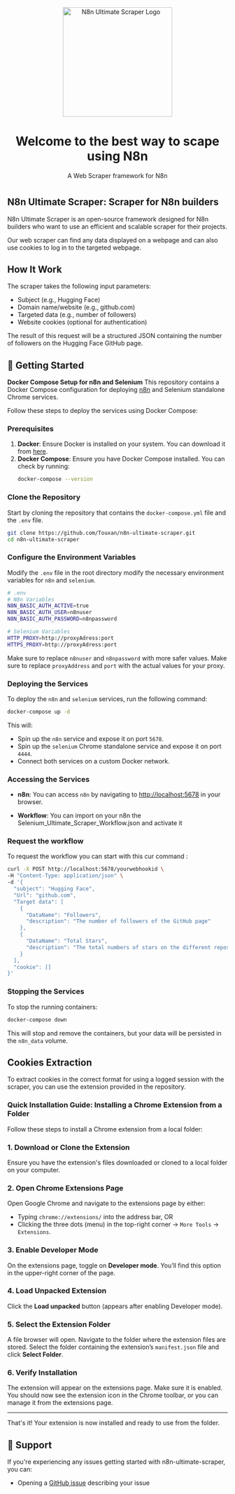 <div align="center">
  <img src="https://github.com/user-attachments/assets/86f8ecfb-1a7b-4807-a02b-7b00735e1a96" width=250px: alt="N8n Ultimate Scraper Logo">
  <h1>Welcome to the best way to scape using N8n</h1>
  <p>A Web Scraper framework for N8n</p>
<h1></h1>
</div>

## N8n Ultimate Scraper: Scraper for N8n builders

N8n Ultimate Scraper is an open-source framework designed for N8n builders who want to use an efficient and scalable scraper for their projects.

Our web scraper can find any data displayed on a webpage and can also use cookies to log in to the targeted webpage.

## How It Work
The scraper takes the following input parameters:
 - Subject (e.g., Hugging Face)
 - Domain name/website (e.g., github.com)
 - Targeted data (e.g., number of followers)
 - Website cookies (optional for authentication)

 The result of this request will be a structured JSON containing the number of followers on the Hugging Face GitHub page.


## 🚀 Getting Started

**Docker Compose Setup for n8n and Selenium**
This repository contains a Docker Compose configuration for deploying [n8n](https://n8n.io) and Selenium standalone Chrome services.

Follow these steps to deploy the services using Docker Compose:

### Prerequisites

1. **Docker**: Ensure Docker is installed on your system. You can download it from [here](https://www.docker.com/get-started).
2. **Docker Compose**: Ensure you have Docker Compose installed. You can check by running:
   ```bash
   docker-compose --version
   ```

### Clone the Repository

Start by cloning the repository that contains the `docker-compose.yml` file and the `.env` file.

```bash
git clone https://github.com/Touxan/n8n-ultimate-scraper.git
cd n8n-ultimate-scraper
```

### Configure the Environment Variables

Modify the `.env` file in the root directory modify the necessary environment variables for `n8n` and `selenium`.

```bash
# .env
# N8n Variables
N8N_BASIC_AUTH_ACTIVE=true
N8N_BASIC_AUTH_USER=n8nuser
N8N_BASIC_AUTH_PASSWORD=n8npassword

# Selenium Variables
HTTP_PROXY=http://proxyAdress:port
HTTPS_PROXY=http://proxyAdress:port
```

Make sure to replace `n8nuser` and `n8npassword` with more safer values.
Make sure to replace `proxyAddress` and `port` with the actual values for your proxy.

### Deploying the Services

To deploy the `n8n` and `selenium` services, run the following command:

```bash
docker-compose up -d
```

This will:
- Spin up the `n8n` service and expose it on port `5678`.
- Spin up the `selenium` Chrome standalone service and expose it on port `4444`.
- Connect both services on a custom Docker network.

### Accessing the Services

- **n8n**: You can access `n8n` by navigating to [http://localhost:5678](http://localhost:5678) in your browser. 

- **Workflow**: You can import on your n8n the Selenium_Ultimate_Scraper_Workflow.json and activate it 
  
### Request the workflow

To request the workflow you can start with this cur command : 
```bash
curl -X POST http://localhost:5678/yourwebhookid \
-H "Content-Type: application/json" \
-d '{
  "subject": "Hugging Face",
  "Url": "github.com",
  "Target data": [
    {
      "DataName": "Followers",
      "description": "The number of followers of the GitHub page"
    },
    {
      "DataName": "Total Stars",
      "description": "The total numbers of stars on the different repos"
    }
  ],
  "cookie": []
}'
```

### Stopping the Services

To stop the running containers:

```bash
docker-compose down
```

This will stop and remove the containers, but your data will be persisted in the `n8n_data` volume.


## Cookies Extraction

To extract cookies in the correct format for using a logged session with the scraper, you can use the extension provided in the repository.

### Quick Installation Guide: Installing a Chrome Extension from a Folder

Follow these steps to install a Chrome extension from a local folder:

### 1. Download or Clone the Extension
Ensure you have the extension's files downloaded or cloned to a local folder on your computer.

### 2. Open Chrome Extensions Page
Open Google Chrome and navigate to the extensions page by either:
- Typing `chrome://extensions/` into the address bar, OR
- Clicking the three dots (menu) in the top-right corner → `More Tools` → `Extensions`.

### 3. Enable Developer Mode
On the extensions page, toggle on **Developer mode**. You’ll find this option in the upper-right corner of the page.

### 4. Load Unpacked Extension
Click the **Load unpacked** button (appears after enabling Developer mode).

### 5. Select the Extension Folder
A file browser will open. Navigate to the folder where the extension files are stored.
Select the folder containing the extension’s `manifest.json` file and click **Select Folder**.

### 6. Verify Installation
The extension will appear on the extensions page. Make sure it is enabled.
You should now see the extension icon in the Chrome toolbar, or you can manage it from the extensions page.

---

That's it! Your extension is now installed and ready to use from the folder.


## 🔎 Support

If you're experiencing any issues getting started with n8n-ultimate-scraper, you can:

- Opening a [GitHub issue](https://github.com/Touxan/n8n-ultimate-scraper/issues) describing your issue
